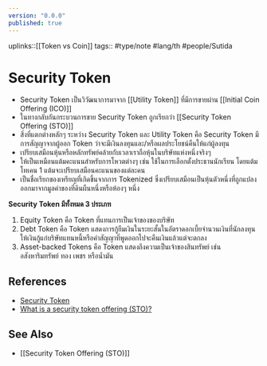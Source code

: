 ```yaml
---
version: "0.0.0"
published: true
---
```

uplinks::[[Token vs Coin]]
tags:: #type/note #lang/th #people/Sutida
# Security Token
- Security Token เป็นวิวัฒนาการมาจาก [[Utility Token]] ที่มีการขายผ่าน [[Initial Coin Offering (ICO)]]
- ในทางกลับกันกระบวนการขาย Security Token ถูกเรียกว่า [[Security Token Offering (STO)]]
- สิ่งที่แตกต่างหลักๆ ระหว่าง Security Token และ Utility Token คือ Security Token มีการสัญญาจากผู้ออก Token ว่าจะมีเงินลงทุนและ/หรือผลประโยชน์คืนให้แก่ผู้ลงทุน
- เปรียบเสมือนหุ้นหรือหลักทรัพย์คล้ายกับเวลาเราถือหุ้นในบริษัทแห่งหนึ่งจริงๆ
- ให้เป็นเหมือนแต้มคะแนนสำหรับการโหวตต่างๆ เช่น ใช้ในการเลือกตั้งประธานนักเรียน โดยแต้มโทเคน 1 แต้มจะเปรียบเสมือนคะแนนของแต่ละคน
- เป็นชื่อเรียกของเหรียญที่เกิดขึ้นจากการ Tokenized ซึ่งเปรียบเสมือนเป็นหุ้นตัวหนึ่งที่ถูกแปลงออกมาจากมูลค่าของที่ดินผืนหนึ่งหรือห้องๆ หนึ่ง

**Security Token มีทั้งหมด 3 ประเภท**
1. Equity Token คือ Token ที่แทนการเป็นเจ้าของของบริษัท
2. Debt Token  คือ Token แสดงการกู้ยืมเงินในระยะสั้นในอัตราดอกเบี้ยจำนวนเงินที่นักลงทุนให้เงินกู้แก่บริษัทแทนหนี้หรือคำสัญญาที่พูดออกไปจะคืนเงินแล้วแต่จะตกลง
3. Asset-backed Tokens  คือ Token แสดงถึงความเป็นเจ้าของสินทรัพย์ เช่น อสังหาริมทรัพย์ ทอง เพชร หรือน้ำมัน

## References
- [Security Token](https://riccowealth.co/2020/02/16/security-token-sto/)
- [What is a security token offering (STO)?](https://hedera.com/learning/what-is-a-security-token-offering-sto?utm_term=security%20token&utm_campaign=Learning+Center:+STO&utm_source=adwords&utm_medium=ppc&hsa_acc=1782665900&hsa_cam=12507473199&hsa_grp=119821255435&hsa_ad=504580676835&hsa_src=g&hsa_tgt=kwd-27998676&hsa_kw=security%20token&hsa_mt=b&hsa_net=adwords&hsa_ver=3&gclid=Cj0KCQjw3v6SBhCsARIsACyrRAkUnfVOn_2EJsM55m4KaoPRTM4Ro-qaHl5YZ2xHx52-IO19e7PzC3UaAgX3EALw_wcB)

## See Also
- [[Security Token Offering (STO)]]

